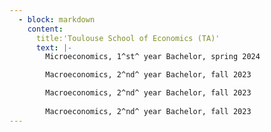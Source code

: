 ```yaml
---
  - block: markdown
    content:
      title:'Toulouse School of Economics (TA)'
      text: |-
        Microeconomics, 1^st^ year Bachelor, spring 2024

        Macroeconomics, 2^nd^ year Bachelor, fall 2023

        Macroeconomics, 2^nd^ year Bachelor, fall 2023
  
        Macroeconomics, 2^nd^ year Bachelor, fall 2023
---
```

